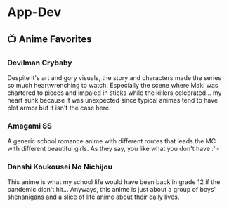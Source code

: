 # App-Dev

## 📺 Anime Favorites

### Devilman Crybaby
Despite it's art and gory visuals, the story and characters made the series so much heartwrenching to watch. Especially the scene where Maki was chartered to pieces and impaled in sticks while the killers celebrated... my heart sunk because it was unexpected since typical animes tend to have plot armor but it isn't the case here. 

### Amagami SS
A generic school romance anime with different routes that leads the MC with different beautiful girls. As they say, you like what you don't have :'> 

### Danshi Koukousei No Nichijou
This anime is what my school life would have been back in grade 12 if the pandemic didn't hit... Anyways, this anime is just about a group of boys' shenanigans and a slice of life anime about their daily lives. 

